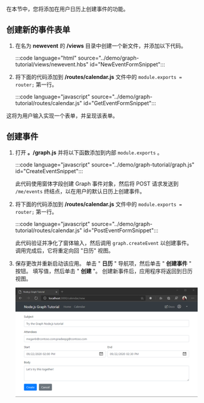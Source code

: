 <!-- markdownlint-disable MD002 MD041 -->

在本节中，您将添加在用户日历上创建事件的功能。

## <a name="create-a-new-event-form"></a>创建新的事件表单

1. 在名为 **newevent** 的 **/views** 目录中创建一个新文件，并添加以下代码。

    :::code language="html" source="../demo/graph-tutorial/views/newevent.hbs" id="NewEventFormSnippet":::

1. 将下面的代码添加到 **/routes/calendar.js** 文件中的 `module.exports = router;` 第一行。

    :::code language="javascript" source="../demo/graph-tutorial/routes/calendar.js" id="GetEventFormSnippet":::

这将为用户输入实现一个表单，并呈现该表单。

## <a name="create-the-event"></a>创建事件

1. 打开 **。/graph.js** 并将以下函数添加到内部 `module.exports` 。

    :::code language="javascript" source="../demo/graph-tutorial/graph.js" id="CreateEventSnippet":::

    此代码使用窗体字段创建 Graph 事件对象，然后将 POST 请求发送到 `/me/events` 终结点，以在用户的默认日历上创建事件。

1. 将下面的代码添加到 **/routes/calendar.js** 文件中的 `module.exports = router;` 第一行。

    :::code language="javascript" source="../demo/graph-tutorial/routes/calendar.js" id="PostEventFormSnippet":::

    此代码验证并净化了窗体输入，然后调用 `graph.createEvent` 以创建事件。 调用完成后，它将重定向回 "日历" 视图。

1. 保存更改并重新启动该应用。 单击 " **日历** " 导航项，然后单击 " **创建事件** " 按钮。 填写值，然后单击 " **创建** "。 创建新事件后，应用程序将返回到日历视图。

    ![新事件表单的屏幕截图](images/create-event-01.png)
